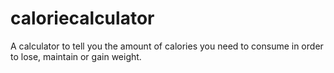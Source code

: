 # caloriecalculator
A calculator to tell you the amount of calories you need to consume in order to lose, maintain or gain weight.
